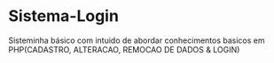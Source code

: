# Sistema-Login
 Sisteminha básico  com intuido de abordar conhecimentos basicos em PHP(CADASTRO, ALTERACAO, REMOCAO DE DADOS & LOGIN)
